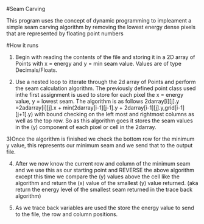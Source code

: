 #Seam Carving

This program uses the concept of dynamic programming to impleament a simple seam carving algorithm by removing the lowest energy dense pixels that are represented by floating point numbers

#How it runs

1) Begin with reading the contents of the file and storing it in a 2D array of Points with x = energy and y = min seam value. Values are of type Decimals/Floats. 

2) Use a nested loop to itterate through the 2d array of Points and perform the seam calculation algorithm. The previously defined point class used inthe first assignment is used to store for each pixel the x = energy value, y = lowest seam. The algorithm is as follows 2darray[i][j].y =2adarray[i][j].x + min(2darray[i-1][j-1].y + 2darray[i-1][j].y,grid[i-1][j+1].y) with bound checking on the left most and rightmost columns as well as the top row. So as this algorithm goes it stores the seam values in the (y) component of each pixel or cell in the 2darray. 

3)Once the algorithm is finished we check the bottom row for the minimum y value, this represents our minimum seam and we send that to the output file.

4) After we now know the current row and column of the minimum seam and we use this as our starting point and REVERSE the above algorithm except this time we compare the (y) values above the cell like the algorithm and return the (x) value of the smallest (y) value returned. (aka return the energy level of the smallest seam returned in the trace back algorithm)

5) As we trace back variables are used the store the energy value to send to the file, the row and column positions. 

